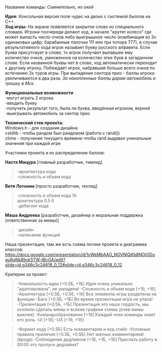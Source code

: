 Название команды: *Сомнительно, но окей*

**Идея:** Консольная версия поля чудес на двоих с системой быллов на C++.  
**Ход игры:** На экране появляется закрытое слово из специального словаря. Игроки поочереди делают ход, в начале "крутят колесо" где может выпасть число очков либо выигрышное число (комбинация из 3х одинаковых цифр: барабанные палочки 111 или три топора 777), в случае результативного хода игрок называет букву русского алфавита. Если буква присутсвует в слове, то игрок получает выпавшее ему количество очков, умноженное на количество этих букв в загаданном слове. Если названной буквы нет в слове, ход автоматически переходит к другому игроку. Побеждает игрок, набравший больше всего очков по истечению 3х туров игры. При выпадении сектора приз - баллы игрока увеличиваются в два раза. *За накопленные баллы дарим автомобиль и трешку в Мск.*

**Функциональные возможности** \
-могут играть 2 игрока \
-вводить букву \
-получать результат того, была ли буква, введённая игроком, верной \
-выигрывать автомобиль за сектор приз 

**Технический стек проекта:** \
Windows.h - для создания дизайна \
cstdlib - чтобы рандом был рандомом (работа с rand()) \
ctime - получение текущего времени чтобы rand выдавал уникальные значения при каждой игре


Участники проекта и их распределение баллов:

**Настя Мицура** [главный разработчик, тимлид]
>-архитектура кода \
>-сложность и объем кода

**Витя Лотонин** [просто разработчик, техлид]
>-сложность и объем кода 1б \
> архитектура 0.5 б \
>-дебагинг кода

**Маша Андреева** [разработчик, дизайнер и моральная поддержка (ответственная за мемы)]
> -дизайн \
> -написание функций


Наша презентация, там же есть схема логики проекта и диаграмма классов: https://docs.google.com/presentation/d/1vWeMbAAO_NOVNlQKb8NOiODuguRqNkBbgt3TW-tBcGA/edit?slide=id.g346c3c24618_0_12#slide=id.g346c3c24618_0_12 

Критерии за проект: 
> -Уникальность идеи [+0.5Б, +1Б]
Идея очень уникально "адаптирована", не украдена!
> -Сложность и объем кода [+1б, +1б] 
> -Архитектура [+0.5Б, +0.5б, +1б]
Все элементы игры разделены на функции
> -Баги [+0.5Б, +1Б]
Во время презентации игра не упала! 
> -Презентация [+0.5Б, +1Б]
Презентация это наша гордость, мы осилили сделать мемы и всякие графики схемы (очев мемы важнее)
> -Командообразование [+1б]
Каждый член команды знает его роль
> -UI [+1б]
> -UX [+1б, +1б]

> -Формат кода [+0.5Б]
Есть комментарии и код стайл
> -Условные правила приличия [+0.5Б, +0.5Б]
Нет матных комментариев! (вроде)
> -Соблюдение дедлайнов [+1Б, +1Б, +1Б]
Прислать работу в 00:00 это пропуск дедлайна? 
